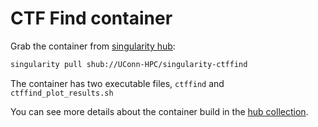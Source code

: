 # CTF Find container

Grab the container from [singularity hub](https://singularity-hub.org/):

``` bash
singularity pull shub://UConn-HPC/singularity-ctffind
```

The container has two executable files,
`ctffind` and `ctffind_plot_results.sh`

You can see more details about the container build
in the [hub collection](https://singularity-hub.org/collections/454/).
